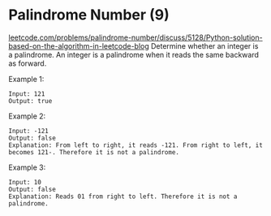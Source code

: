 # Palindrome Number (9)
[leetcode.com/problems/palindrome-number/discuss/5128/Python-solution-based-on-the-algorithm-in-leetcode-blog](https://leetcode.com/problems/palindrome-number/discuss/5128/Python-solution-based-on-the-algorithm-in-leetcode-blog)
Determine whether an integer is a palindrome. An integer is a palindrome when it reads the same backward as forward.

Example 1:
```
Input: 121
Output: true
```
Example 2:
```
Input: -121
Output: false
Explanation: From left to right, it reads -121. From right to left, it becomes 121-. Therefore it is not a palindrome.
```
Example 3:
```
Input: 10
Output: false
Explanation: Reads 01 from right to left. Therefore it is not a palindrome.
```
